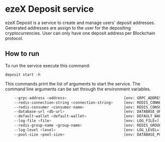 # ezeX Deposit service

ezeX Deposit is a service to create and manage users' deposit addresses.
Generated addresses are assign to the user for the depositing cryptocurrencies.
User can only have one deposit address per Blockchain protocol.

## How to run

To run the service execute this command:

```
deposit start -h
```

This commands print the list of arguments to start the service.
The command line arguments can be set through the environment variables.


```sh
    --grpc-address <address>                          [env: GRPC_ADDRESS=]
    --redis-connection-string <connection-string>     [env: REDIS_CONNECTION_STRING=]
    --redis-consumer <consumer-name>                  [env: REDIS_CONSUMER=]
    --database-url <db-url>                           [env: DATABASE_URL=]
    --default-wallet <default-wallet>                 [env: DEFAULT_WALLET=]  [default: spot]
    --log-file <file>                                 [env: LOG_FILE=]  [default: ]
    --redis-group-name <group-name>                   [env: REDIS_GROUP_NAME=]
    --log-level <level>                               [env: LOG_LEVEL=]  [default: trace]
    --pool-size <pool-size>                           [env: DATABASE_POOL_SIZE=]  [default: 3]
```
